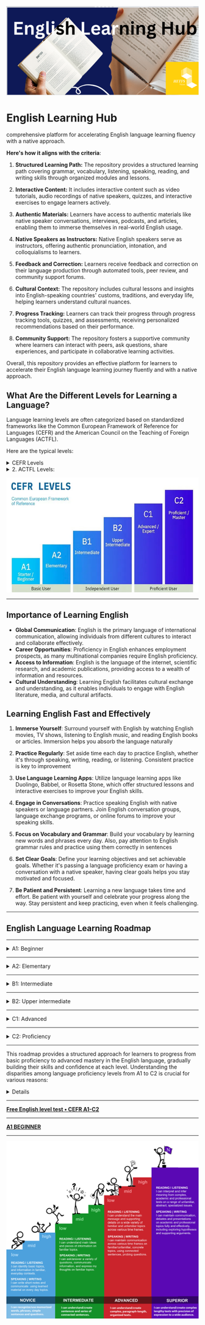 ![English Learning Hub](Images/English.png)

# English Learning Hub

comprehensive platform for accelerating English language learning fluency with a native approach.

**Here's how it aligns with the criteria**:

1. **Structured Learning Path:** The repository provides a structured learning path covering grammar, vocabulary, listening, speaking, reading, and writing skills through organized modules and lessons.

2. **Interactive Content:** It includes interactive content such as video tutorials, audio recordings of native speakers, quizzes, and interactive exercises to engage learners actively.

3. **Authentic Materials:** Learners have access to authentic materials like native speaker conversations, interviews, podcasts, and articles, enabling them to immerse themselves in real-world English usage.

4. **Native Speakers as Instructors:** Native English speakers serve as instructors, offering authentic pronunciation, intonation, and colloquialisms to learners.

5. **Feedback and Correction:** Learners receive feedback and correction on their language production through automated tools, peer review, and community support forums.

6. **Cultural Context:** The repository includes cultural lessons and insights into English-speaking countries' customs, traditions, and everyday life, helping learners understand cultural nuances.

7. **Progress Tracking:** Learners can track their progress through progress tracking tools, quizzes, and assessments, receiving personalized recommendations based on their performance.

8. **Community Support:** The repository fosters a supportive community where learners can interact with peers, ask questions, share experiences, and participate in collaborative learning activities.

Overall,  this repository provides an effective platform for learners to accelerate their English language learning journey fluently and with a native approach.

## What Are the Different Levels for Learning a Language?

Language learning levels are often categorized based on standardized frameworks like the Common European Framework of Reference for Languages (CEFR) and the American Council on the Teaching of Foreign Languages (ACTFL).

Here are the typical levels:

<details>

<summary>CEFR Levels</summary>

- A1: Beginner
- A2: Elementary
- B1: Intermediate
- B2: Upper-intermediate
- C1: Advanced
- C2: Proficiency

</details>

<details>
<summary>2. ACTFL Levels:</summary>

- Novice
- Intermediate
- Advanced
- Superior

</details>

![CEFR-Level](Images/CEFR.png)

---

## Importance of Learning English

- **Global Communication**: English is the primary language of international communication, allowing individuals from different cultures to interact and collaborate effectively.
- **Career Opportunities**: Proficiency in English enhances employment prospects, as many multinational companies require English proficiency.
- **Access to Information**: English is the language of the internet, scientific research, and academic publications, providing access to a wealth of information and resources.
- **Cultural Understanding**: Learning English facilitates cultural exchange and understanding, as it enables individuals to engage with English literature, media, and cultural artifacts.

## Learning English Fast and Effectively

1. **Immerse Yourself**: Surround yourself with English by watching English movies, TV shows, listening to English music, and reading English books or articles. Immersion helps you absorb the language naturally  

2. **Practice Regularly**: Set aside time each day to practice English, whether it's through speaking, writing, reading, or listening. Consistent practice is key to improvement

3. **Use Language Learning Apps**: Utilize language learning apps like Duolingo, Babbel, or Rosetta Stone, which offer structured lessons and interactive exercises to improve your English skills.

4. **Engage in Conversations**: Practice speaking English with native speakers or language partners. Join English conversation groups, language exchange programs, or online forums to improve your speaking skills.

5. **Focus on Vocabulary and Grammar**: Build your vocabulary by learning new words and phrases every day. Also, pay attention to English grammar rules and practice using them correctly in sentences

6. **Set Clear Goals**: Define your learning objectives and set achievable goals. Whether it's passing a language proficiency exam or having a conversation with a native speaker, having clear goals helps you stay motivated and focused.

7. **Be Patient and Persistent**: Learning a new language takes time and effort. Be patient with yourself and celebrate your progress along the way. Stay persistent and keep practicing, even when it feels challenging.

---

## English Language Learning Roadmap

---
<details>

<summary>A1: Beginner</summary>

1. **Introduction to English:** Learn basic greetings, introductions, and simple expressions.
2. **Alphabet and Pronunciation:** Familiarize yourself with the English alphabet and basic pronunciation rules.
3. **Vocabulary Building:** Start with everyday words and phrases related to greetings, family, numbers, and common objects.
4. **Grammar Basics:** Understand simple sentence structures, present tense verbs, and basic question formation.
5. **Listening and Speaking:** Practice listening to and repeating simple phrases and questions.

</details>

---

<details>

<summary>A2: Elementary</summary>

1. **Expanding Vocabulary:** Add new words and expressions related to daily activities, hobbies, and interests.
2. **Grammar Development:** Introduce past and future tenses, prepositions, and basic conjunctions.
3. **Reading Comprehension:** Read short texts, signs, and simple stories to improve understanding.
4. **Writing Skills:** Form sentences and short paragraphs to describe experiences, routines, and future plans.
5. **Listening and Speaking Practice:** Engage in basic conversations, ask for directions, and exchange personal information.

</details>

---
<details>

<summary>B1: Intermediate</summary>

1. **Vocabulary Expansion:** Learn words and phrases related to work, travel, shopping, and social situations.
2. **Grammar Enhancement:** Master more complex sentence structures, verb forms, and conditional sentences.
3. **Reading Skills:** Understand longer texts, articles, and simplified literature.
4. **Writing Improvement:** Write emails, informal letters, and short essays on familiar topics.
5. **Listening and Speaking Development:** Participate in discussions, express opinions, and give presentations on familiar subjects.

</details>

---

<details>

<summary>B2: Upper intermediate</summary>

1. **Advanced Vocabulary:** Acquire vocabulary for professional settings, academic studies, and specialized interests.
2. **Grammar Refinement:** Perfect grammar skills, including advanced verb tenses, passive voice, and reported speech.
3. **Reading Proficiency:** Analyze and interpret complex texts, articles, and literature.
4. **Writing Mastery:** Craft well-structured essays, reports, and argumentative texts.
5. **Listening and Speaking Fluency:** Engage in debates, negotiations, and presentations on diverse topics.

</details>

---

<details>

<summary>C1: Advanced</summary>

1. **Specialized Vocabulary:** Develop vocabulary for specific fields such as business, science, or literature.
2. **Advanced Grammar:** Understand complex grammar structures, idiomatic expressions, and nuanced language use.
3. **Critical Reading:** Evaluate and synthesize information from academic texts, journals, and scholarly articles.
4. **Advanced Writing Skills:** Produce academic papers, research articles, and professional correspondence.
5. **Fluent Communication:** Participate confidently in debates, interviews, and academic discussions.

</details>

---

<details>

<summary>C2: Proficiency</summary>

1. **Near-Native Fluency:** Attain a level of fluency comparable to that of a native speaker.
2. **Cultural Competence:** Understand cultural nuances, idioms, and cultural references in English-speaking countries.
3. **Authentic Materials:** Engage with authentic materials such as literature, films, and media in English.
4. **Advanced Communication:** Express complex ideas, emotions, and opinions with precision and eloquence.
5. **Proficiency Assessment:** Take standardized tests such as the TOEFL or IELTS to certify language proficiency.

</details>

---

This roadmap provides a structured approach for learners to progress from basic proficiency to advanced mastery in the English language, gradually building their skills and confidence at each level.
Understanding the disparities among language proficiency levels from A1 to C2 is crucial for various reasons:

<details>

1. **Assessment and Placement:** Learners must accurately evaluate their language skills to determine their starting point and establish achievable improvement goals. Standardized tests, aligned with the Common European Framework of Reference for Languages (CEFR), assist language schools and programs in placing students in suitable classes.

2. **Goal Setting:** Recognizing the differences between beginner, intermediate, and advanced levels empowers learners to set specific language acquisition objectives. This clarity allows individuals to outline actionable steps towards progression, such as aiming to advance from A1 to A2 proficiency within a defined timeframe.

3. **Curriculum Development:** Educators utilize the CEFR framework to tailor curriculum and lesson plans to address specific language competencies at each proficiency level. This understanding enables teachers to adapt teaching methods, materials, and assessments to cater to learners' needs effectively.

4. **Self-Assessment:** Learners can independently evaluate their progress by referencing the CEFR descriptors for each proficiency level. This self-assessment enables individuals to identify strengths and areas requiring improvement, facilitating targeted self-study and practice.

5. **Communication and Collaboration:** In diverse language environments like language exchange programs or international workplaces, comprehension of proficiency levels ensures effective communication and collaboration. Awareness of someone's proficiency level allows for adjusted language use, promoting clearer understanding.

6. **Employment and Education Opportunities:** Many employers and educational institutions mandate proof of language proficiency at specific CEFR levels for admission, employment, or advancement. Understanding these distinctions empowers individuals to evaluate their eligibility for desired opportunities and undertake skill improvement measures if needed.

In summary, grasping the disparities among language levels facilitates effective language learning, goal establishment, curriculum design, self-assessment, communication, and accessing employment and educational prospects that necessitate language proficiency.

</details>

---

[**Free English level test • CEFR A1-C2**](https://www.englishradar.com/english-level-test/)

---

[**A1 BEGINNER**](Menus/A1-Menu.md)

---

![CEFR](Images/CEFR2.jpg)